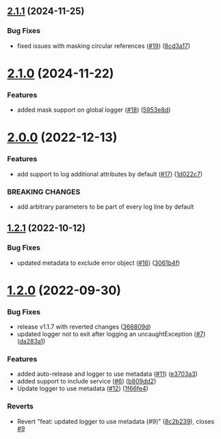 ## [2.1.1](https://github.com/Safe-Security/logger/compare/v2.1.0...v2.1.1) (2024-11-25)


### Bug Fixes

* fixed issues with masking circular references ([#19](https://github.com/Safe-Security/logger/issues/19)) ([8cd3a17](https://github.com/Safe-Security/logger/commit/8cd3a17ba310354c044a424230981d2a0d84986a))

# [2.1.0](https://github.com/Safe-Security/logger/compare/v2.0.0...v2.1.0) (2024-11-22)


### Features

* added mask support on global logger ([#18](https://github.com/Safe-Security/logger/issues/18)) ([5953e8d](https://github.com/Safe-Security/logger/commit/5953e8d891b25ddfe4fbabaea560d7b0ca84d38f))

# [2.0.0](https://github.com/Safe-Security/logger/compare/v1.2.1...v2.0.0) (2022-12-13)


### Features

* add support to log additional attributes by default ([#17](https://github.com/Safe-Security/logger/issues/17)) ([1d022c7](https://github.com/Safe-Security/logger/commit/1d022c7c12c52e5b36aa98e8d097104aea59af93))


### BREAKING CHANGES

* add arbitrary parameters to be part of every log line by default

## [1.2.1](https://github.com/Safe-Security/logger/compare/v1.2.0...v1.2.1) (2022-10-12)


### Bug Fixes

* updated metadata to exclude error object ([#16](https://github.com/Safe-Security/logger/issues/16)) ([3061b4f](https://github.com/Safe-Security/logger/commit/3061b4f2b7d18a03c56e76d20b35ef74ba8ef6c5))

# [1.2.0](https://github.com/Safe-Security/logger/compare/v1.1.0...v1.2.0) (2022-09-30)


### Bug Fixes

* release v1.1.7 with reverted changes ([366809d](https://github.com/Safe-Security/logger/commit/366809dae8a003adb4362e95d0af85a8c507d0c0))
* updated logger not to exit after logging an uncaughtException ([#7](https://github.com/Safe-Security/logger/issues/7)) ([da283a1](https://github.com/Safe-Security/logger/commit/da283a1dbadedccd9b194a1be46122bb51b67d50))


### Features

* added auto-release and logger to use metadata ([#11](https://github.com/Safe-Security/logger/issues/11)) ([e3703a3](https://github.com/Safe-Security/logger/commit/e3703a3ca582b1a113f3bdbd02dabbe5901af9cb))
* added support to include service ([#6](https://github.com/Safe-Security/logger/issues/6)) ([b809dd2](https://github.com/Safe-Security/logger/commit/b809dd23c64b0cad9d354202ae0e69e58aca7a40))
* Update logger to use metadata ([#12](https://github.com/Safe-Security/logger/issues/12)) ([1f66fe4](https://github.com/Safe-Security/logger/commit/1f66fe476ac368a9c7e84a4482ce807cd4ee4258))


### Reverts

* Revert "feat: updated logger to use metadata (#9)" ([8c2b239](https://github.com/Safe-Security/logger/commit/8c2b239e0df0c80598c35504821346abf1aec54d)), closes [#9](https://github.com/Safe-Security/logger/issues/9)

